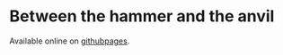 # Between the hammer and the anvil

Available online on [githubpages](https://davidlessonup.github.io/betweenthehammerandanvil/).
